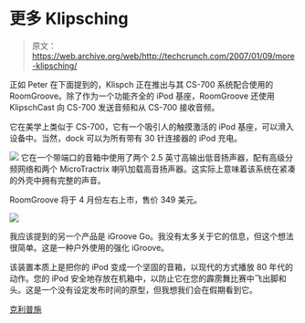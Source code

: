 # 更多 Klipsching

> 原文：<https://web.archive.org/web/http://techcrunch.com/2007/01/09/more-klipsching/>

正如 Peter 在下面提到的，Klispch 正在推出与其 CS-700 系统配合使用的 RoomGroove。除了作为一个功能齐全的 iPod 基座，RoomGroove 还使用 KlipschCast 向 CS-700 发送音频和从 CS-700 接收音频。

它在美学上类似于 CS-700，它有一个吸引人的触摸激活的 iPod 基座，可以滑入设备中。当然，dock 可以为所有带有 30 针连接器的 iPod 充电。


![](img/903546b98e6452dc289359591b5671be.png)
它在一个带端口的音箱中使用了两个 2.5 英寸高输出低音扬声器，配有高级分频网络和两个 MicroTractrix 喇叭加载高音扬声器。这实际上意味着该系统在紧凑的外壳中拥有完整的声音。

RoomGroove 将于 4 月份左右上市，售价 349 美元。

![](img/5834c7bbeb32bf4c4ce11f3fd2b7d89e.png)

我应该提到的另一个产品是 iGroove Go。我没有太多关于它的信息，但这个想法很简单。这是一种户外使用的强化 iGroove。

该装置本质上是把你的 iPod 变成一个坚固的音箱，以现代的方式播放 80 年代的动作。您的 iPod 安全地存放在机箱中，以防止它在您的霹雳舞比赛中飞出脚和头。这是一个没有设定发布时间的原型，但我想我们会在假期看到它。

[克利普施](https://web.archive.org/web/20210228024912/http://www.klipsch.com/)